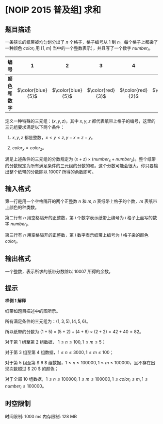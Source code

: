 # [NOIP 2015 普及组] 求和

## 题目描述

一条狭长的纸带被均匀划分出了 $n$ 个格子，格子编号从 $1$ 到 $n$。每个格子上都染了一种颜色 $color_i$ 用 $[1,m]$ 当中的一个整数表示），并且写了一个数字 $number_i$。

| 编号 | 1 | 2 | 3 | 4 | 5 | 6 |
| :----------: | :----------: | :----------: | :----------: | :----------: | :----------: | :----------: |
| **颜色和数字** | $\color{blue}{5}$ | $\color{blue}{5}$ | $\color{red}{3}$ | $\color{red}{2}$ | $\color{blue}{2}$ | $\color{red}{2}$ |

定义一种特殊的三元组：$(x,y,z)$，其中 $x,y,z$ 都代表纸带上格子的编号，这里的三元组要求满足以下两个条件：

1. $x,y,z$ 都是整数，$x<y<z,y-x=z-y$。

2. $color_x=color_z$。

满足上述条件的三元组的分数规定为 $(x+z) \times (number_x+number_z)$。整个纸带的分数规定为所有满足条件的三元组的分数的和。这个分数可能会很大，你只要输出整个纸带的分数除以 $10007$ 所得的余数即可。


## 输入格式

第一行是用一个空格隔开的两个正整数 $n$ 和 $m,n$ 表纸带上格子的个数，$m$ 表纸带上颜色的种类数。

第二行有 $n$ 用空格隔开的正整数，第 $i$ 个数字表示纸带上编号为 $i$ 格子上面写的数字 $number_i$。

第三行有 $n$ 用空格隔开的正整数，第 $i$ 数字表示纸带上编号为 $i$ 格子染的颜色 $color_i$。


## 输出格式

一个整数，表示所求的纸带分数除以 $10007$ 所得的余数。


## 提示

**样例 1 解释**

纸带如题目描述中的图所示。

所有满足条件的三元组为：$(1, 3, 5), (4, 5, 6)$。

所以纸带的分数为 $(1 + 5) \times (5 + 2) + (4 + 6) \times (2 + 2) = 42 + 40 = 82$。


对于第 $1$ 组至第 $2$ 组数据， $1 ≤ n ≤ 100, 1 ≤ m ≤ 5$；

对于第 $3$ 组至第 $4$ 组数据，$1 ≤ n ≤ 3000, 1 ≤ m ≤ 100$；

对于第 $5$ 组至第 $ 6 $ 组数据，$1 ≤ n ≤ 100000, 1 ≤ m ≤ 100000$，且不存在出现次数超过 $ 20 $ 的颜色；

对于全部 $10$ 组数据，$1 ≤ n ≤ 100000, 1 ≤ m ≤ 100000, 1 ≤ color_i ≤ m,1≤number_i≤100000$。


## 时空限制

时间限制: 1000 ms
内存限制: 128 MB
